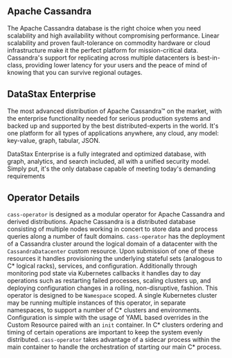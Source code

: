 ## Apache Cassandra

The Apache Cassandra database is the right choice when you need scalability and
high availability without compromising performance. Linear scalability and
proven fault-tolerance on commodity hardware or cloud infrastructure make it the
perfect platform for mission-critical data. Cassandra's support for replicating
across multiple datacenters is best-in-class, providing lower latency for your
users and the peace of mind of knowing that you can survive regional outages.

## DataStax Enterprise

The most advanced distribution of Apache Cassandra™ on the market, with the
enterprise functionality needed for serious production systems and backed up and
supported by the best distributed-experts in the world. It's one platform for
all types of applications anywhere, any cloud, any model: key-value, graph,
tabular, JSON.

DataStax Enterprise is a fully integrated and optimized database, with graph,
analytics, and search included, all with a unified security model. Simply put,
it's the only database capable of meeting today's demanding requirements

## Operator Details

`cass-operator` is designed as a modular operator for Apache Cassandra and
derived  distributions. Apache Cassandra is a distributed database consisting of
multiple nodes working in concert to store data and process queries along a
number of fault domains. `cass-operator` has the deployment of a Cassandra
cluster around the logical domain of a datacenter with the `CassandraDatacenter`
custom resource. Upon submission of one of these resources it handles
provisioning the underlying stateful sets (analogous to C\* logical racks),
services, and configuration. Additionally through monitoring pod state via
Kubernetes callbacks it handles day to day operations such as restarting failed
processes, scaling clusters up, and deploying configuration changes in a
rolling, non-disruptive, fashion. This operator is designed to be `Namespace`
scoped. A single Kubernetes cluster may be running multiple instances of this
operator, in separate namespaces, to support a number of C\* clusters and
environments. Configuration is simple with the usage of YAML based overrides in
the Custom Resource paired with an `init` container. In C\* clusters ordering and
timing of certain operations are important to keep the system evenly
distributed. `cass-operator` takes advantage of a sidecar process within the
main container to handle the orchestration of starting our main C* process.
